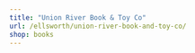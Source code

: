 ```yaml
---
title: "Union River Book & Toy Co"
url: /ellsworth/union-river-book-and-toy-co/
shop: books
---
```

